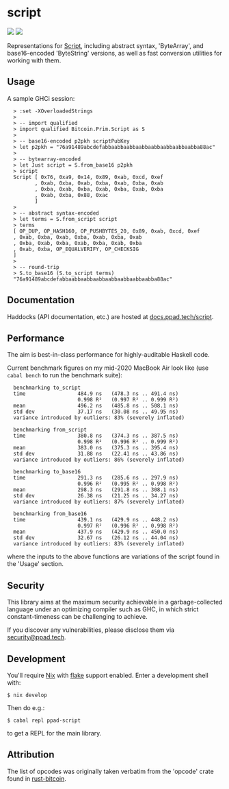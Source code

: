 # script

[![](https://img.shields.io/hackage/v/ppad-script?color=blue)](https://hackage.haskell.org/package/ppad-script)
![](https://img.shields.io/badge/license-MIT-brightgreen)

Representations for [Script](https://en.bitcoin.it/wiki/Script),
including abstract syntax, 'ByteArray', and base16-encoded 'ByteString'
versions, as well as fast conversion utilities for working with them.

## Usage

A sample GHCi session:

```
  > :set -XOverloadedStrings
  >
  > -- import qualified
  > import qualified Bitcoin.Prim.Script as S
  >
  > -- base16-encoded p2pkh scriptPubKey
  > let p2pkh = "76a91489abcdefabbaabbaabbaabbaabbaabbaabbaabba88ac"
  >
  > -- bytearray-encoded
  > let Just script = S.from_base16 p2pkh
  > script
  Script [ 0x76, 0xa9, 0x14, 0x89, 0xab, 0xcd, 0xef
         , 0xab, 0xba, 0xab, 0xba, 0xab, 0xba, 0xab
         , 0xba, 0xab, 0xba, 0xab, 0xba, 0xab, 0xba
         , 0xab, 0xba, 0x88, 0xac
         ]
  >
  > -- abstract syntax-encoded
  > let terms = S.from_script script
  > terms
  [ OP_DUP, OP_HASH160, OP_PUSHBYTES_20, 0x89, 0xab, 0xcd, 0xef
  , 0xab, 0xba, 0xab, 0xba, 0xab, 0xba, 0xab
  , 0xba, 0xab, 0xba, 0xab, 0xba, 0xab, 0xba
  , 0xab, 0xba, OP_EQUALVERIFY, OP_CHECKSIG
  ]
  >
  > -- round-trip
  > S.to_base16 (S.to_script terms)
  "76a91489abcdefabbaabbaabbaabbaabbaabbaabbaabba88ac"
```

## Documentation

Haddocks (API documentation, etc.) are hosted at
[docs.ppad.tech/script](https://docs.ppad.tech/script).

## Performance

The aim is best-in-class performance for highly-auditable Haskell code.

Current benchmark figures on my mid-2020 MacBook Air look like (use
`cabal bench` to run the benchmark suite):

```
  benchmarking to_script
  time                 484.9 ns   (478.3 ns .. 491.4 ns)
                       0.998 R²   (0.997 R² .. 0.999 R²)
  mean                 496.2 ns   (485.8 ns .. 508.1 ns)
  std dev              37.17 ns   (30.08 ns .. 49.95 ns)
  variance introduced by outliers: 83% (severely inflated)

  benchmarking from_script
  time                 380.8 ns   (374.3 ns .. 387.5 ns)
                       0.998 R²   (0.996 R² .. 0.999 R²)
  mean                 383.0 ns   (375.3 ns .. 395.4 ns)
  std dev              31.88 ns   (22.41 ns .. 43.86 ns)
  variance introduced by outliers: 86% (severely inflated)

  benchmarking to_base16
  time                 291.3 ns   (285.6 ns .. 297.9 ns)
                       0.996 R²   (0.995 R² .. 0.998 R²)
  mean                 298.3 ns   (291.8 ns .. 308.1 ns)
  std dev              26.38 ns   (21.25 ns .. 34.27 ns)
  variance introduced by outliers: 87% (severely inflated)

  benchmarking from_base16
  time                 439.1 ns   (429.9 ns .. 448.2 ns)
                       0.997 R²   (0.996 R² .. 0.998 R²)
  mean                 437.9 ns   (429.9 ns .. 450.0 ns)
  std dev              32.67 ns   (26.12 ns .. 44.04 ns)
  variance introduced by outliers: 83% (severely inflated)
```

where the inputs to the above functions are variations of the script found
in the 'Usage' section.

## Security

This library aims at the maximum security achievable in a
garbage-collected language under an optimizing compiler such as GHC, in
which strict constant-timeness can be challenging to achieve.

If you discover any vulnerabilities, please disclose them via
security@ppad.tech.

## Development

You'll require [Nix][nixos] with [flake][flake] support enabled. Enter a
development shell with:

```
$ nix develop
```

Then do e.g.:

```
$ cabal repl ppad-script
```

to get a REPL for the main library.

## Attribution

The list of opcodes was originally taken
verbatim from the 'opcode' crate found in
[rust-bitcoin](https://github.com/rust-bitcoin/rust-bitcoin).

[nixos]: https://nixos.org/
[flake]: https://nixos.org/manual/nix/unstable/command-ref/new-cli/nix3-flake.html

